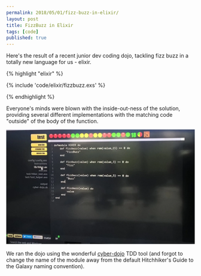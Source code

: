 ```yaml
---
permalink: 2018/05/01/fizz-buzz-in-elixir/
layout: post
title: FizzBuzz in Elixir
tags: [code]
published: true
---
```


Here's the result of a recent junior dev coding dojo, tackling fizz buzz in a totally new language for us - elixir.

{% highlight "elixir" %}

{% include 'code/elixir/fizzbuzz.exs' %}

{% endhighlight %}

Everyone's minds were blown with the inside-out-ness of the solution, providing several different implementations with
the matching code "outside" of the body of the function.

<img src="/img/posts/fizz-buzz-in-elixir/fizz-buzz-in-elixir.webp" alt="fizz buzz" class="u-max-full-width" />

We ran the dojo using the wonderful <a href="http://cyber-dojo.org">cyber-dojo</a> TDD tool (and forgot to change the name
of the module away from the default Hitchhiker's Guide to the Galaxy naming convention).
